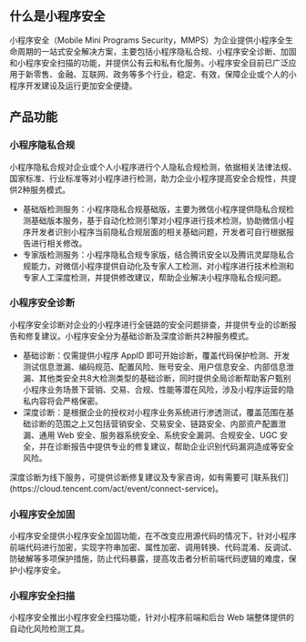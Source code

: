 ## 什么是小程序安全
小程序安全（Mobile Mini Programs Security，MMPS）为企业提供小程序全生命周期的一站式安全解决方案，主要包括小程序隐私合规、小程序安全诊断、加固和小程序安全扫描的功能，并提供公有云和私有化服务。小程序安全目前已广泛应用于新零售、金融、互联网、政务等多个行业，稳定、有效，保障企业或个人的小程序开发建设及运行更加安全便捷。

## 产品功能
### 小程序隐私合规
小程序隐私合规对企业或个人小程序进行个人隐私合规检测，依据相关法律法规、国家标准、行业标准等对小程序进行检测，助力企业小程序提高安全合规性，共提供2种服务模式。
- 基础版检测服务：小程序隐私合规基础版，主要为微信小程序提供隐私合规检测基础版本服务，基于自动化检测引擎对小程序进行技术检测，协助微信小程序开发者识别小程序当前隐私合规层面的相关基础问题，开发者可自行根据报告进行相关修改。
- 专家版检测服务：小程序隐私合规专家版，结合腾讯安全以及腾讯灵犀隐私合规能力，对微信小程序提供自动化及专家人工检测，对小程序进行技术检测和专家人工深度检测，并提供修改建议，帮助企业解决小程序隐私合规问题。

### 小程序安全诊断[](id:XCXAQZD)
小程序安全诊断对企业的小程序进行全链路的安全问题排查，并提供专业的诊断报告和修复建议。小程序安全分为基础诊断及深度诊断共2种服务模式。
- 基础诊断：仅需提供小程序 AppID 即可开始诊断，覆盖代码保护检测、开发测试信息泄漏、编码规范、配置风险、账号安全、用户信息安全、内部信息泄漏、其他类安全共8大检测类型的基础诊断，同时提供全局诊断帮助客户甄别小程序业务场景下营销、交易、合规、性能等潜在风险，涉及小程序运营的隐私内容将会严格保密。
- 深度诊断：是根据企业的授权对小程序业务系统进行渗透测试，覆盖范围在基础诊断的范围之上又包括营销安全、交易安全、链路安全、内部资产配置泄漏、通用 Web 安全、服务器系统安全、系统安全漏洞、合规安全、UGC 安全，并在诊断报告中提供专业的修复建议，帮助企业识别代码漏洞造成等安全风险。
<dx-alert infotype="explain" title="说明">
深度诊断为线下服务，可提供诊断修复建议及专家咨询，如有需要可 [联系我们](https://cloud.tencent.com/act/event/connect-service)。
</dx-alert> 

### 小程序安全加固
小程序安全提供小程序安全加固功能，在不改变应用源代码的情况下，针对小程序前端代码进行加密，实现字符串加密、属性加密、调用转换、代码混淆、反调试、防破解等多项保护措施，防止代码暴露，提高攻击者分析前端代码逻辑的难度，保护小程序安全。

### 小程序安全扫描
小程序安全推出小程序安全扫描功能，针对小程序前端和后台 Web 端整体提供的自动化风险检测工具。
